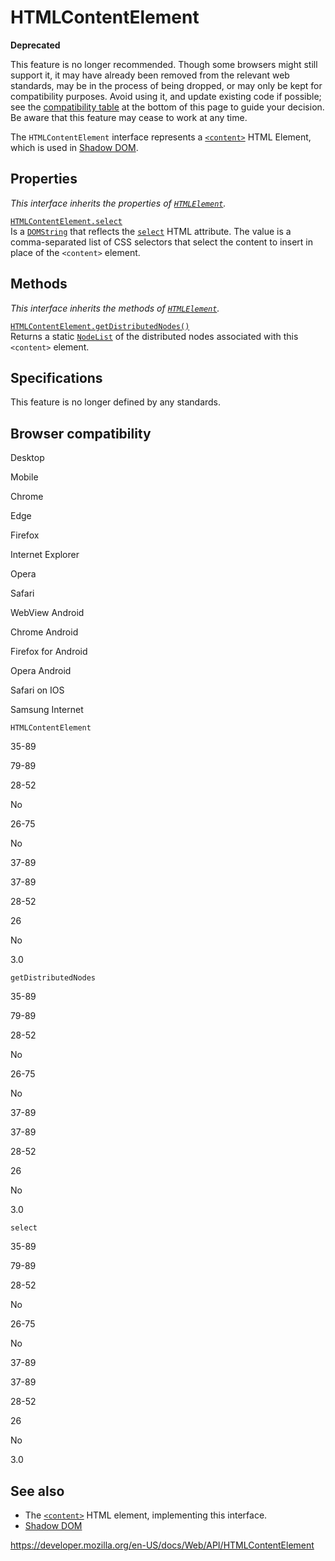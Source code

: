 # HTMLContentElement

**Deprecated**

This feature is no longer recommended. Though some browsers might still support it, it may have already been removed from the relevant web standards, may be in the process of being dropped, or may only be kept for compatibility purposes. Avoid using it, and update existing code if possible; see the [compatibility table](#browser_compatibility) at the bottom of this page to guide your decision. Be aware that this feature may cease to work at any time.

The `HTMLContentElement` interface represents a [`<content>`](https://developer.mozilla.org/en-US/docs/Web/HTML/Element/content) HTML Element, which is used in [Shadow DOM](https://developer.mozilla.org/en-US/docs/Web/Web_Components/Using_shadow_DOM).

## Properties

_This interface inherits the properties of [`HTMLElement`](htmlelement)._

[`HTMLContentElement.select`](htmlcontentelement/select)  
Is a [`DOMString`](domstring) that reflects the [`select`](https://developer.mozilla.org/en-US/docs/Web/HTML/Element/content#attr-select) HTML attribute. The value is a comma-separated list of CSS selectors that select the content to insert in place of the `<content>` element.

## Methods

_This interface inherits the methods of [`HTMLElement`](htmlelement)._

[`HTMLContentElement.getDistributedNodes()`](htmlcontentelement/getdistributednodes)  
Returns a static [`NodeList`](nodelist) of the <span class="page-not-created">distributed nodes</span> associated with this `<content>` element.

## Specifications

This feature is no longer defined by any standards.

## Browser compatibility

Desktop

Mobile

Chrome

Edge

Firefox

Internet Explorer

Opera

Safari

WebView Android

Chrome Android

Firefox for Android

Opera Android

Safari on IOS

Samsung Internet

`HTMLContentElement`

35-89

79-89

28-52

No

26-75

No

37-89

37-89

28-52

26

No

3.0

`getDistributedNodes`

35-89

79-89

28-52

No

26-75

No

37-89

37-89

28-52

26

No

3.0

`select`

35-89

79-89

28-52

No

26-75

No

37-89

37-89

28-52

26

No

3.0

## See also

- The [`<content>`](https://developer.mozilla.org/en-US/docs/Web/HTML/Element/content) HTML element, implementing this interface.
- [Shadow DOM](https://developer.mozilla.org/en-US/docs/Web/Web_Components/Using_shadow_DOM)

<a href="https://developer.mozilla.org/en-US/docs/Web/API/HTMLContentElement" class="_attribution-link">https://developer.mozilla.org/en-US/docs/Web/API/HTMLContentElement</a>
